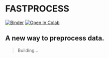 # FASTPROCESS
[![Binder](https://mybinder.org/badge_logo.svg)](https://mybinder.org/v2/gh/lkarjun/fastpreprocess/package)
[![Open In Colab](https://colab.research.google.com/assets/colab-badge.svg)](https://colab.research.google.com/github/lkarjun/fastpreprocess/blob/package/Demo(running-from-notebook).ipynb#scrollTo=ABxXfXvVn1fF)
## A new way to preprocess data.

> Building...

